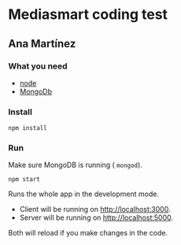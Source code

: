 # Mediasmart coding test
## Ana Martínez

### What you need

- [node](https://nodejs.org/en/)
- [MongoDb](https://www.mongodb.com/)

### Install

```
npm install
```

### Run

Make sure MongoDB is running ( `mongod`).

```
npm start
```

Runs the whole app in the development mode.

- Client will be running on [http://localhost:3000](http://localhost:3000).
- Server will be running on [http://localhost:5000](http://localhost:5000).

Both will reload if you make changes in the code.

